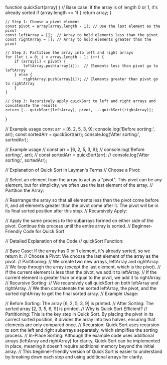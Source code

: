 function quickSort(array) {
    // Base case: if the array is of length 0 or 1, it's already sorted
    if (array.length <= 1) {
        return array;
    }

    // Step 1: Choose a pivot element
    const pivot = array[array.length - 1]; // Use the last element as the pivot
    const leftArray = [];  // Array to hold elements less than the pivot
    const rightArray = []; // Array to hold elements greater than the pivot

    // Step 2: Partition the array into left and right arrays
    for (let i = 0; i < array.length - 1; i++) {
        if (array[i] < pivot) {
            leftArray.push(array[i]);  // Elements less than pivot go to leftArray
        } else {
            rightArray.push(array[i]); // Elements greater than pivot go to rightArray
        }
    }

    // Step 3: Recursively apply quickSort to left and right arrays and concatenate the results
    return [...quickSort(leftArray), pivot, ...quickSort(rightArray)];
}

// Example usage
const arr = [6, 2, 5, 3, 9];
console.log('Before sorting:', arr);
const sortedArr = quickSort(arr);
console.log('After sorting:', sortedArr);


// Example usage
// const arr = [6, 2, 5, 3, 9];
// console.log('Before sorting:', arr);
// const sortedArr = quickSort(arr);
// console.log('After sorting:', sortedArr);

// Explanation of Quick Sort in Layman's Terms
// Choose a Pivot:

// Select an element from the array to act as a "pivot". This pivot can be any element, but for simplicity, we often use the last element of the array.
// Partition the Array:

// Rearrange the array so that all elements less than the pivot come before it, and all elements greater than the pivot come after it. The pivot will be in its final sorted position after this step.
// Recursively Apply:

// Apply the same process to the subarrays formed on either side of the pivot. Continue this process until the entire array is sorted.
// Beginner-Friendly Code for Quick Sort


// Detailed Explanation of the Code
// quickSort Function:

// Base Case: If the array has 0 or 1 element, it's already sorted, so we return it.
// Choose a Pivot: We choose the last element of the array as the pivot.
// Partitioning:
// We create two new arrays, leftArray and rightArray.
// We loop through the array (except the last element, which is the pivot).
// If the current element is less than the pivot, we add it to leftArray.
// If the current element is greater than or equal to the pivot, we add it to rightArray.
// Recursive Sorting:
// We recursively call quickSort on both leftArray and rightArray.
// We then concatenate the sorted leftArray, the pivot, and the sorted rightArray to get the final sorted array.
// Example Usage:

// Before Sorting: The array [6, 2, 5, 3, 9] is printed.
// After Sorting: The sorted array [2, 3, 5, 6, 9] is printed.
// Why is Quick Sort Efficient?
// Partitioning: This is the key step in Quick Sort. By placing the pivot in its correct sorted position, it divides the array into two halves, ensuring that elements are only compared once.
// Recursion: Quick Sort uses recursion to sort the left and right subarrays separately, which simplifies the sorting process.
// In-Place Sorting: Although the example code uses additional arrays (leftArray and rightArray) for clarity, Quick Sort can be implemented in place, meaning it doesn't require additional memory beyond the initial array.
// This beginner-friendly version of Quick Sort is easier to understand by breaking down each step and using additional arrays for clarity.
